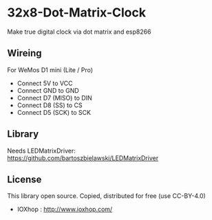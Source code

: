 # 32x8-Dot-Matrix-Clock
Make true digital clock via dot matrix and esp8266

## Wireing

For WeMos D1 mini (Lite / Pro)

 * Connect 5V to VCC
 * Connect GND to GND
 * Connect D7 (MISO) to DIN
 * Connect D8 (SS) to CS
 * Connect D5 (SCK) to SCK

## Library

Needs LEDMatrixDriver: https://github.com/bartoszbielawski/LEDMatrixDriver

## License
This library open source. Copied, distributed for free (use CC-BY-4.0)

 * IOXhop : http://www.ioxhop.com/

